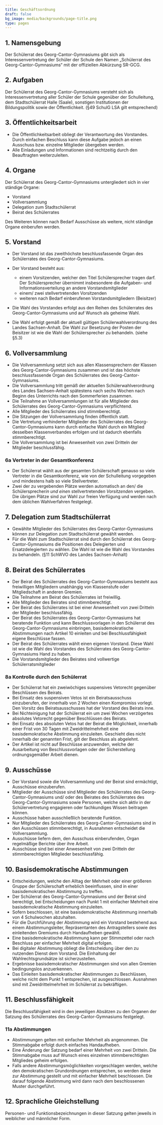 ```yaml
---
title: Geschäftsordnung
draft: false
bg_image: media/backgrounds/page-title.png
type: pages
---
```

## 1. Namensgebung

Der Schülerrat des Georg-Cantor-Gymnasiums gibt sich als Interessenvertretung der Schüler der Schule den Namen „Schülerrat des Georg-Cantor-Gymnasiums“ mit der offiziellen Abkürzung SR-GCG.

## 2. Aufgaben

Der Schülerrat des Georg-Cantor-Gymnasiums versteht sich als Interessenvertretung aller Schüler der Schule gegenüber der Schulleitung, dem Stadtschülerrat Halle (Saale), sonstigen Institutionen der Bildungspolitik sowie der Öffentlichkeit. (§49 SchulG LSA gilt entsprechend)

## 3. Öffentlichkeitsarbeit

* Die Öffentlichkeitsarbeit obliegt der Verantwortung des Vorstandes. Durch einfachen Beschluss kann diese Aufgabe jedoch an einen Ausschuss bzw. einzelne Mitglieder übergeben werden.
* Alle Einladungen und Informationen sind rechtzeitig durch den Beauftragten weiterzuleiten.

## 4. Organe

Der Schülerrat des Georg-Cantor-Gymnasiums untergliedert sich in vier ständige Organe:

* Vorstand
* Vollversammlung
* Delegation zum Stadtschülerrat
* Beirat des Schülerrates

Des Weiteren können nach Bedarf Ausschüsse als weitere, nicht ständige Organe einberufen werden.

## 5. Vorstand

* Der Vorstand ist das zweithöchste beschlussfassende Organ des Schülerrates des Georg-Cantor-Gymnasiums.
* Der Vorstand besteht aus:

  * einem Vorsitzenden, welcher den Titel Schülersprecher tragen darf. Der Schülersprecher übernimmt insbesondere die Aufgaben- und Informationsverteilung an andere Vorstandsmitglieder
  * einem/ zwei stellvertretenden Vorsitzenden
  * weiteren nach Bedarf einberufenen Vorstandsmitgliedern (Beisitzer)
* Die Wahl des Vorstandes erfolgt aus den Reihen des Schülerrates des Georg-Cantor-Gymnasiums und auf Wunsch als geheime Wahl.
* Die Wahl erfolgt gemäß der aktuell gültigen Schülerwahlverordnung des Landes Sachsen-Anhalt. Die Wahl zur Besetzung der Posten der Beisitzer ist wie die Wahl der Schülersprecher zu behandeln. (siehe §5.3)

## 6. Vollversammlung

* Die Vollversammlung setzt sich aus allen Klassensprechern der Klassen des Georg-Cantor-Gymnasiums zusammen und ist das höchste beschlussfassende Organ des Schülerrates des Georg-Cantor-Gymnasiums.
* Die Vollversammlung tritt gemäß der aktuellen Schülerwahlverordnung des Landes Sachsen-Anhalt spätestens nach sechs Wochen nach Beginn des Unterrichts nach den Sommerferien zusammen.
* Die Teilnahme an Vollversammlungen ist für alle Mitglieder des Schülerrates des Georg-Cantor-Gymnasiums verpflichtend.
* Alle Mitglieder des Schülerrates sind stimmberechtigt.
* Die Sitzungen der Vollversammlung finden öffentlich statt.
* Die Vertretung verhinderter Mitglieder des Schülerrates des Georg-Cantor-Gymnasiums kann durch einfache Wahl durch ein Mitglied desselben Klassenverbandes erfolgen und ist dadurch ebenfalls stimmberechtigt.
* Die Vollversammlung ist bei Anwesenheit von zwei Dritteln der Mitglieder beschlussfähig.

### 6a Vertreter in der Gesamtkonferenz

* Der Schülerrat wählt aus der gesamten Schülerschaft genauso so viele Vertreter in die Gesamtkonferenz, wie von der Schulleitung vorgegeben und mindestens halb so viele Stellvertreter.
* Zwei der zu vergebenden Plätze werden automatisch an den/ die Schülersprecher*in und eine*n stellvertretende*n Vorsitzende*n vergeben. Die übrigen Plätze sind zur Wahl zur freien Verfügung und werden nach dem üblichen Wahlverfahren festgelegt.

## 7. Delegation zum Stadtschülerrat

* Gewählte Mitglieder des Schülerrates des Georg-Cantor-Gymnasiums können zur Delegation zum Stadtschülerrat gewählt werden.
* Für die Wahl zum Stadtschülerrat sind durch den Schülerrat des Georg-Cantor-Gymnasiums die Positionen des Delegierten und Ersatzdelegierten zu wählen. Die Wahl ist wie die Wahl des Vorstandes zu behandeln. (§11 SchWVO des Landes Sachsen-Anhalt)

## 8. Beirat des Schülerrates

* Der Beirat des Schülerrates des Georg-Cantor-Gymnasiums besteht aus freiwilligen Mitgliedern unabhängig von Klassenstufe oder Mitgliedschaft in anderen Gremien.
* Die Teilnahme am Beirat des Schülerrates ist freiwillig.
* Alle Mitglieder des Beirates sind stimmberechtigt.
* Der Beirat des Schülerrates ist bei einer Anwesenheit von zwei Dritteln der Mitglieder beschlussfähig.
* Der Beirat des Schülerrates des Georg-Cantor-Gymnasiums hat beratende Funktion und kann Beschlussvorlagen in den Schülerrat des Georg-Cantor-Gymnasiums einbringen, basisdemokratische Abstimmungen nach Artikel 10 einleiten und bei Beschlussfähigkeit eigene Beschlüsse fassen.
* Der Beirat des Schülerrates wählt einen eigenen Vorstand. Diese Wahl ist wie die Wahl des Vorstandes des Schülerrates des Georg-Cantor-Gymnasiums Hand zu haben.
* Die Vorstandsmitglieder des Beirates sind vollwertige Schülerratsmitglieder

### 8a Kontrolle durch den Schülerrat

* Der Schülerrat hat ein zweiwöchiges suspensives Vetorecht gegenüber Beschlüssen des Beirats.
* Bei Einsatz des suspensiven Vetos ist ein Beiratsausschuss einzuberufen, der innerhalb von 2 Wochen einen Kompromiss vorlegt. Den Vorsitz des Beiratsausschusses hat der Vorstand des Beirats inne.
* Bei Nichteinigung hat der Schülerrat ein um zwei Wochen verzögertes absolutes Vetorecht gegenüber Beschlüssen des Beirats.
* Bei Einsatz des absoluten Vetos hat der Beirat die Möglichkeit, innerhalb einer Frist von 30 Tagen mit Zweidrittelmehrheit eine basisdemokratische Abstimmung einzuleiten. Geschieht dies nicht innerhalb der genannten Frist, gilt der Beschluss als abgelehnt.
* Der Artikel ist nicht auf Beschlüsse anzuwenden, welche der Ausarbeitung von Beschlussvorlagen oder der Sicherstellung ordnungsgemäßer Arbeit dienen.

## 9. Ausschüsse

* Der Vorstand sowie die Vollversammlung und der Beirat sind ermächtigt, Ausschüsse einzuberufen.
* Mitglieder der Ausschüsse sind Mitglieder des Schülerrates des Georg-Cantor-Gymnasiums und/ oder des Beirates des Schülerrates des Georg-Cantor-Gymnasiums sowie Personen, welche sich aktiv in der Schülervertretung engagieren oder fachkundiges Wissen beitragen können.
* Ausschüsse haben ausschließlich beratende Funktion.
* Nur Mitglieder des Schülerrates des Georg-Cantor-Gymnasiums sind in den Ausschüssen stimmberechtigt, in Ausnahmen entscheidet die Vollversammlung.
* Ausschüsse liefern dem, den Ausschuss einberufenden, Organ regelmäßige Berichte über ihre Arbeit.
* Ausschüsse sind bei einer Anwesenheit von zwei Dritteln der stimmberechtigten Mitglieder beschlussfähig.

## 10. Basisdemokratische Abstimmungen

* Entscheidungen, welche den Alltag der Mehrheit oder einer größeren Gruppe der Schülerschaft erheblich beeinflussen, sind in einer basisdemokratischen Abstimmung zu treffen.
* Der Schülerrat des Georg-Cantor-Gymnasiums und der Beirat sind berechtigt, bei Entscheidungen nach Punkt 1 mit einfacher Mehrheit eine basisdemokratische Abstimmung einzuleiten.
* Sofern beschlossen, ist eine basisdemokratische Abstimmung innerhalb von 4 Schulwochen abzuhalten.
* Für die Durchführung der Abstimmung wird ein Vorstand bestehend aus einem Abstimmungsleiter, Repräsentanten des Antragstellers sowie des einleitenden Gremiums durch Handaufheben gewählt.
* Eine basisdemokratische Abstimmung kann per Stimmzettel oder nach Beschluss per einfacher Mehrheit digital erfolgen.
* Bei digitaler Abstimmung obliegt die Entscheidung über den zu nutzenden Dienst dem Vorstand. Die Einhaltung der Wahlrechtsgrundsätze ist sicherzustellen.
* Ergebnisse basisdemokratischer Abstimmungen sind von allen Gremien bedingungslos anzuerkennen.
* Das Einleiten basisdemokratischer Abstimmungen zu Beschlüssen, welche nicht dem Punkt 1 entsprechen, ist ausgeschlossen. Ausnahmen sind mit Zweidrittelmehrheit im Schülerrat zu bekräftigen.

## 11. Beschlussfähigkeit

Die Beschlussfähigkeit wird in den jeweiligen Absätzen zu den Organen der Satzung des Schülerrates des Georg-Cantor-Gymnasiums festgelegt.

### 11a Abstimmungen

* Abstimmungen gelten mit einfacher Mehrheit als angenommen. Die Stimmabgabe erfolgt durch einfaches Handaufheben.
* Eine Änderung der Satzung bedarf einer Mehrheit von zwei Dritteln. Die Stimmabgabe muss auf Wunsch eines einzelnen stimmberechtigten Mitgliedes geheim erfolgen.
* Falls andere Abstimmungsmöglichkeiten vorgeschlagen werden, welche den demokratischen Grundordnungen entsprechen, so werden diese zur Abstimmung gestellt und mit einfacher Mehrheit beschlossen. Die darauf folgende Abstimmung wird dann nach dem beschlossenen Muster durchgeführt.

## 12. Sprachliche Gleichstellung

Personen- und Funktionsbezeichnungen in dieser Satzung gelten jeweils in weiblicher und männlicher Form.